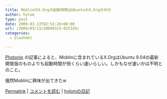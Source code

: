 ```yaml
---
title: MoblinのX.Orgの起動時間はUbuntuのX.Orgの半分
author: hylom
type: post
date: 2009-03-13T02:53:26+00:00
url: /2009/03/13/20090313-025326/
categories:
  - Slashdot

---
```

  [Photonix][1] の記事によると、Moblinに含まれているX.OrgはUbuntu 9.04の最新開発版のものよりも起動時間が倍くらい速いらしい。しかもなぜ速いかは不明とのこと。

俄然Moblinに興味が出てきたw

  [Permalink][2] |   [コメントを読む][3] |   [hylomの日記][4]

 [1]: http://www.phoronix.com/scan.php?page=news_item&px=NzEzNw
 [2]: http://slashdot.jp/~hylom/journal/470029
 [3]: http://slashdot.jp/~hylom/journal/470029#acomments
 [4]: http://slashdot.jp/~hylom/journal/
